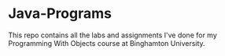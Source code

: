 # Java-Programs
This repo contains all the labs and assignments I've done for my Programming With Objects course at Binghamton University.

